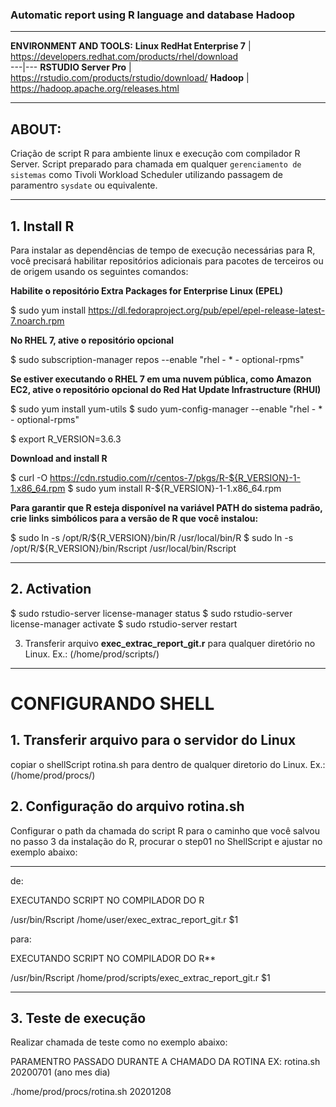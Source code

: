 ### Automatic report using __R language__ and database **Hadoop**
---

**ENVIRONMENT AND TOOLS:**
**Linux RedHat Enterprise 7** | https://developers.redhat.com/products/rhel/download  
---|---
**RSTUDIO Server Pro** | https://rstudio.com/products/rstudio/download/
**Hadoop** | https://hadoop.apache.org/releases.html

---

## ABOUT:

Criação de script R para ambiente linux e execução com compilador R Server. Script preparado para chamada em qualquer `gerenciamento de sistemas` como Tivoli Workload Scheduler utilizando passagem de paramentro `sysdate` ou equivalente.

---

## 1. Install R

Para instalar as dependências de tempo de execução necessárias para R, você precisará habilitar repositórios adicionais para pacotes de terceiros ou de origem usando os seguintes comandos:

**Habilite o repositório Extra Packages for Enterprise Linux (EPEL)**

$ sudo yum install https://dl.fedoraproject.org/pub/epel/epel-release-latest-7.noarch.rpm

**No RHEL 7, ative o repositório opcional**

$ sudo subscription-manager repos --enable "rhel - * - optional-rpms"

**Se estiver executando o RHEL 7 em uma nuvem pública, como Amazon EC2, ative o repositório opcional do Red Hat Update Infrastructure (RHUI)**

$ sudo yum install yum-utils
$ sudo yum-config-manager --enable "rhel - * - optional-rpms"

$ export R_VERSION=3.6.3

**Download and install R**

$ curl -O https://cdn.rstudio.com/r/centos-7/pkgs/R-${R_VERSION}-1-1.x86_64.rpm
$ sudo yum install R-${R_VERSION}-1-1.x86_64.rpm

**Para garantir que R esteja disponível na variável PATH do sistema padrão, crie links simbólicos para a versão de R que você instalou:**

$ sudo ln -s /opt/R/${R_VERSION}/bin/R /usr/local/bin/R
$ sudo ln -s /opt/R/${R_VERSION}/bin/Rscript /usr/local/bin/Rscript

---

## 2. Activation

$ sudo rstudio-server license-manager status
$ sudo rstudio-server license-manager activate <product-key>
$ sudo rstudio-server restart

3. Transferir arquivo **exec_extrac_report_git.r** para qualquer diretório no Linux. Ex.: (/home/prod/scripts/)

---

# CONFIGURANDO SHELL

## 1. Transferir arquivo para o servidor do Linux

copiar o shellScript rotina.sh para dentro de qualquer diretorio do Linux. Ex.: (/home/prod/procs/)

## 2. Configuração do arquivo rotina.sh

Configurar o path da chamada do script R para o caminho que você salvou no passo 3 da instalação do R, procurar o step01 no ShellScript e ajustar no exemplo abaixo:

---

de:

EXECUTANDO SCRIPT NO COMPILADOR DO R

/usr/bin/Rscript /home/user/exec_extrac_report_git.r $1 

para:

EXECUTANDO SCRIPT NO COMPILADOR DO R**

/usr/bin/Rscript /home/prod/scripts/exec_extrac_report_git.r $1 

--- 

## 3. Teste de execução

Realizar chamada de teste como no exemplo abaixo:

PARAMENTRO PASSADO DURANTE A CHAMADO DA ROTINA  EX: rotina.sh 20200701 (ano mes dia)

./home/prod/procs/rotina.sh 20201208
